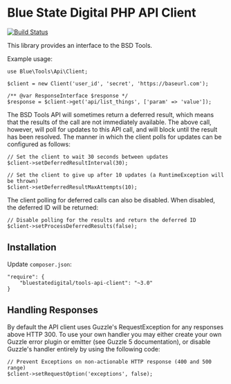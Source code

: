 Blue State Digital PHP API Client
=================================

[![Build Status](https://travis-ci.org/bluestatedigital/bsd-api-php.svg?branch=master)](https://travis-ci.org/bluestatedigital/bsd-api-php)

This library provides an interface to the BSD Tools.

Example usage:

```
use Blue\Tools\Api\Client;

$client = new Client('user_id', 'secret', 'https://baseurl.com');

/** @var ResponseInterface $response */
$response = $client->get('api/list_things', ['param' => 'value']);
```

The BSD Tools API will sometimes return a deferred result, which means that the results of the call are not immediately available. The above call, however, will poll for updates to this API call, and will block until the result has been resolved. The manner in which the client polls for updates can be configured as follows:

```
// Set the client to wait 30 seconds between updates
$client->setDeferredResultInterval(30);

// Set the client to give up after 10 updates (a RuntimeException will be thrown)
$client->setDeferredResultMaxAttempts(10);
```

The client polling for deferred calls can also be disabled.  When disabled, the deferred ID will be returned:

```
// Disable polling for the results and return the deferred ID
$client->setProcessDeferredResults(false);
```

Installation
------------

Update `composer.json`:
```
"require": {
    "bluestatedigital/tools-api-client": "~3.0"
}
```

Handling Responses
------------------

By default the API client uses Guzzle's RequestException for any responses above HTTP 300. To use your own handler you may either create your own Guzzle error plugin or emitter (see Guzzle 5 documentation), or disable Guzzle's handler entirely by using the following code:
```
// Prevent Exceptions on non-actionable HTTP response (400 and 500 range)
$client->setRequestOption('exceptions', false);
```
